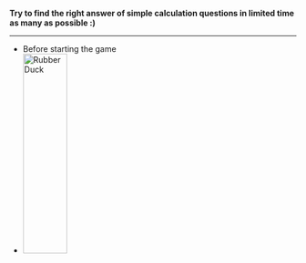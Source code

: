 **Try to find the right answer of simple calculation questions in limited time as many as possible :)**
_____________________________
* Before starting the game
* <img src="/img/start.png" width="40%" height="30%" title="px(픽셀) 크기 설정" alt="RubberDuck"></img>
